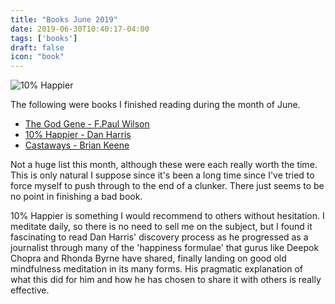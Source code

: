```yaml
---
title: "Books June 2019"
date: 2019-06-30T10:40:17-04:00
tags: ['books']
draft: false
icon: "book"
---
```


<img alt="10% Happier" src="https://images-na.ssl-images-amazon.com/images/I/41ZddvIrPtL._SY346_.jpg">

The following were books I finished reading during the month of June.

* [The God Gene - F.Paul Wilson](https://www.amazon.com/gp/product/B071X4N8DP/ref=kinw_myk_ro_title)
* [10% Happier - Dan Harris](https://www.amazon.com/10-Happier-Revised-Self-Help-Works-ebook/dp/B07R4NMHJ2/ref=tmm_kin_swatch_0?_encoding=UTF8&qid=1563222950&sr=1-2)
* [Castaways - Brian Keene](https://www.amazon.com/gp/product/B006J2HXWQ/ref=kinw_myk_ro_title)

Not a huge list this month, although these were each really worth the time. This is only natural I suppose since it's been a long time since I've tried to force myself to push through to the end of a clunker. There just seems to be no point in finishing a bad book.

10% Happier is something I would recommend to others without hesitation. I meditate daily, so there is no need to sell me on the subject, but I found it fascinating to read Dan Harris' discovery process as he progressed as a journalist through many of the 'happiness formulae' that gurus like Deepok Chopra and Rhonda Byrne have shared, finally landing on good old mindfulness meditation in its many forms. His pragmatic explanation of what this did for him and how he has chosen to share it with others is really effective.